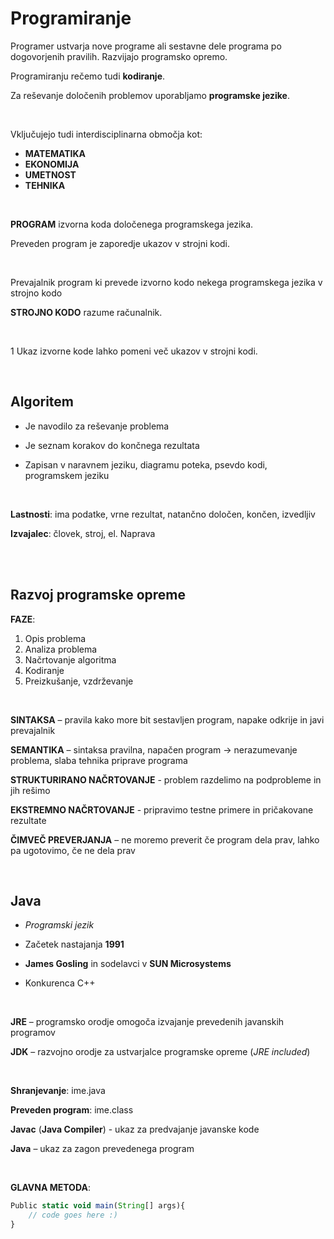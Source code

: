 # Programiranje 

Programer ustvarja nove programe ali sestavne dele programa po dogovorjenih pravilih. Razvijajo programsko opremo. 
 
Programiranju rečemo tudi **kodiranje**.  

Za reševanje določenih problemov uporabljamo **programske jezike**.  

<br>

Vključujejo tudi interdisciplinarna območja kot: 

- **MATEMATIKA** 
- **EKONOMIJA** 
- **UMETNOST**  
- **TEHNIKA** 

<br>

**PROGRAM** izvorna koda določenega programskega jezika. 

Preveden program je zaporedje ukazov v strojni kodi.  
 
<br>

Prevajalnik program ki prevede izvorno kodo nekega programskega jezika v strojno kodo 

**STROJNO KODO** razume računalnik. 

<br>

1 Ukaz izvorne kode lahko pomeni več ukazov v strojni kodi. 

<br>

## Algoritem 

- Je navodilo za reševanje problema 

- Je seznam korakov do končnega rezultata 

- Zapisan v naravnem jeziku, diagramu poteka, psevdo kodi, programskem jeziku 

<br>

**Lastnosti**: ima podatke, vrne rezultat, natančno določen, končen, izvedljiv 

**Izvajalec**: človek, stroj, el. Naprava 

<br><br>

## Razvoj programske opreme

**FAZE**: 

1. Opis problema 
2. Analiza problema 
3. Načrtovanje algoritma 
4. Kodiranje 
5. Preizkušanje, vzdrževanje 

<br> 

**SINTAKSA** – pravila kako more bit sestavljen program, napake odkrije in javi prevajalnik 

**SEMANTIKA** – sintaksa pravilna, napačen program -> nerazumevanje problema, slaba tehnika priprave programa 

**STRUKTURIRANO NAČRTOVANJE** - problem razdelimo na podprobleme in jih rešimo 

**EKSTREMNO NAČRTOVANJE** - pripravimo testne primere in pričakovane rezultate 

**ČIMVEČ PREVERJANJA** – ne moremo preverit če program dela prav, lahko pa ugotovimo, če ne dela prav 

<br>

## Java

- *Programski jezik* 

- Začetek nastajanja **1991** 

- **James Gosling** in sodelavci v **SUN Microsystems** 

- Konkurenca C++ 

<br>

**JRE** – programsko orodje omogoča izvajanje prevedenih javanskih programov 

**JDK** – razvojno orodje za ustvarjalce programske opreme (*JRE included*) 
 
 <br>

**Shranjevanje**: ime.java 

**Preveden program**: ime.class 

**Javac** (**Java Compiler**) - ukaz za predvajanje javanske kode 

**Java** – ukaz za zagon prevedenega program 

<br>

**GLAVNA METODA**: 

```JavaScript
Public static void main(String[] args){ 
    // code goes here :)
}
```
